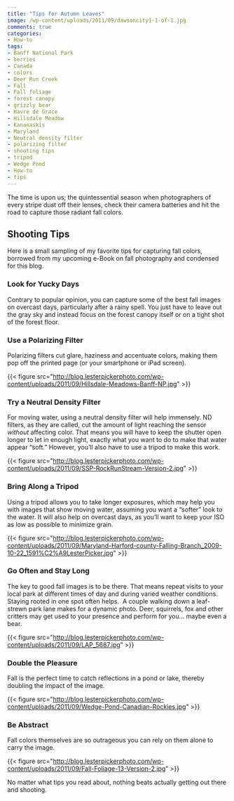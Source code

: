 ```yaml
---
title: "Tips for Autumn Leaves"
image: /wp-content/uploads/2011/09/dawsoncity1-1-of-1.jpg
comments: true
categories:
- How-to
tags:
- Banff National Park
- berries
- Canada
- colors
- Deer Run Creek
- Fall
- Fall foliage
- forest canopy
- grizzly bear
- Havre de Grace
- Hillsdale Meadow
- Kananaskis
- Maryland
- Neutral density filter
- polarizing filter
- shooting tips
- tripod
- Wedge Pond
- How-to
- tips
---
```

The time is upon us; the quintessential season when photographers of every stripe dust off their lenses, check their camera batteries and hit the road to capture those radiant fall colors.

<h2>Shooting Tips</h2>
Here is a small sampling of my favorite tips for capturing fall colors, borrowed from my upcoming e-Book on fall photography and condensed for this blog.

<h3>Look for Yucky Days</h3>
Contrary to popular opinion, you can capture some of the best fall images on overcast days, particularly after a rainy spell. You just have to leave out the gray sky and instead focus on the forest canopy itself or on a tight shot of the forest floor.

<h3>Use a Polarizing Filter</h3>
Polarizing filters cut glare, haziness and accentuate colors, making them pop off the printed page (or your smartphone or iPad screen).

{{< figure src="http://blog.lesterpickerphoto.com/wp-content/uploads/2011/09/Hillsdale-Meadows-Banff-NP.jpg" >}}

<h3>Try a Neutral Density Filter</h3>
For moving water, using a neutral density filter will help immensely. ND filters, as they are called, cut the amount of light reaching the sensor <em>without</em> affecting color. That means you will have to keep the shutter open longer to let in enough light, exactly what you want to do to make that water appear “soft.” However, you’ll also have to use a tripod to make this work.

{{< figure src="http://blog.lesterpickerphoto.com/wp-content/uploads/2011/09/SSP-RockRunStream-Version-2.jpg" >}}

<h3>Bring Along a Tripod</h3>
Using a tripod allows you to take longer exposures, which may help you with images that show moving water, assuming you want a “softer” look to the water. It will also help on overcast days, as you’ll want to keep your ISO as low as possible to minimize grain.

{{< figure src="http://blog.lesterpickerphoto.com/wp-content/uploads/2011/09/Maryland-Harford-county-Falling-Branch_2009-10-22_1591%C2%A9LesterPicker.jpg" >}}

<h3>Go Often and Stay Long</h3>
The key to good fall images is to be there. That means repeat visits to your local park at different times of day and during varied weather conditions. Staying rooted in one spot often helps.  A couple walking down a leaf-strewn park lane makes for a dynamic photo. Deer, squirrels, fox and other critters may get used to your presence and perform for you... maybe even a bear.

{{< figure src="http://blog.lesterpickerphoto.com/wp-content/uploads/2011/09/LAP_5687.jpg" >}}

<h3>Double the Pleasure</h3>
Fall is the perfect time to catch reflections in a pond or lake, thereby doubling the impact of the image.

{{< figure src="http://blog.lesterpickerphoto.com/wp-content/uploads/2011/09/Wedge-Pond-Canadian-Rockies.jpg" >}}

<h3>Be Abstract</h3>
Fall colors themselves are so outrageous you can rely on them alone to carry the image.

{{< figure src="http://blog.lesterpickerphoto.com/wp-content/uploads/2011/09/Fall-Foliage-13-Version-2.jpg" >}}

No matter what tips you read about, nothing beats actually getting out there and shooting. 